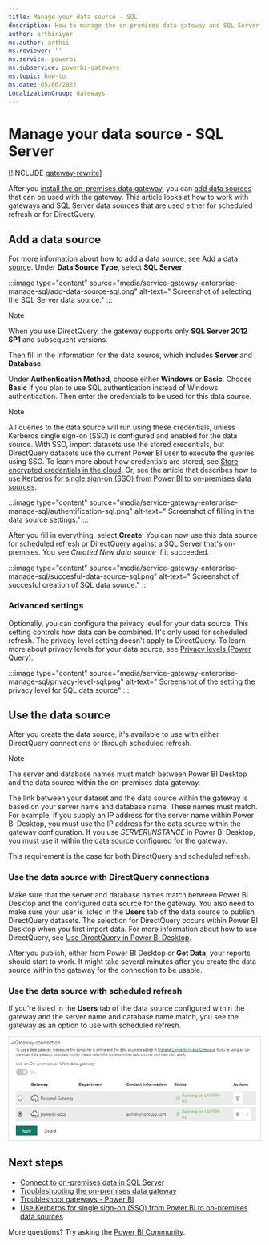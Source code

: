 ```yaml
---
title: Manage your data source - SQL
description: How to manage the on-premises data gateway and SQL Server data sources that belong to that gateway.
author: arthiriyer
ms.author: arthii
ms.reviewer: ''
ms.service: powerbi
ms.subservice: powerbi-gateways
ms.topic: how-to
ms.date: 05/06/2022
LocalizationGroup: Gateways
---
```

# Manage your data source - SQL Server

[!INCLUDE [gateway-rewrite](../includes/gateway-rewrite.md)]

After you [install the on-premises data gateway](/data-integration/gateway/service-gateway-install), you can [add data sources](service-gateway-data-sources.md#add-a-data-source) that can be used with the gateway. This article looks at how to work with gateways and SQL Server data sources that are used either for scheduled refresh or for DirectQuery.

## Add a data source

For more information about how to add a data source, see [Add a data source](service-gateway-data-sources.md#add-a-data-source). Under **Data Source Type**, select **SQL Server**.

:::image type="content" source="media/service-gateway-enterprise-manage-sql/add-data-source-sql.png" alt-text=" Screenshot of selecting the SQL Server data source." :::

> [!NOTE]
> When you use DirectQuery, the gateway supports only **SQL Server 2012 SP1** and subsequent versions.

Then fill in the information for the data source, which includes **Server** and **Database**. 

Under **Authentication Method**, choose either **Windows** or **Basic**. Choose **Basic** if you plan to use SQL authentication instead of Windows authentication. Then enter the credentials to be used for this data source.

> [!NOTE]
> All queries to the data source will run using these credentials, unless Kerberos single sign-on (SSO) is configured and enabled for the data source. With SSO, import datasets use the stored credentials, but DirectQuery datasets use the current Power BI user to execute the queries using SSO. To learn more about how credentials are stored, see [Store encrypted credentials in the cloud](service-gateway-data-sources.md#store-encrypted-credentials-in-the-cloud). Or, see the article that describes how to [use Kerberos for single sign-on (SSO) from Power BI to on-premises data sources](service-gateway-sso-kerberos.md).


:::image type="content" source="media/service-gateway-enterprise-manage-sql/authentification-sql.png" alt-text=" Screenshot of filling in the data source settings." :::

After you fill in everything, select **Create**. You can now use this data source for scheduled refresh or DirectQuery against a SQL Server that's on-premises. You see *Created New data source* if it succeeded.

:::image type="content" source="media/service-gateway-enterprise-manage-sql/succesful-data-source-sql.png" alt-text=" Screenshot of succesful creation of SQL data source." :::

### Advanced settings

Optionally, you can configure the privacy level for your data source. This setting controls how data can be combined. It's only used for scheduled refresh. The privacy-level setting doesn't apply to DirectQuery. To learn more about privacy levels for your data source, see [Privacy levels (Power Query)](https://support.office.com/article/Privacy-levels-Power-Query-CC3EDE4D-359E-4B28-BC72-9BEE7900B540).

:::image type="content" source="media/service-gateway-enterprise-manage-sql/privacy-level-sql.png" alt-text=" Screenshot of the setting the privacy level for SQL data source" :::

## Use the data source

After you create the data source, it's available to use with either DirectQuery connections or through scheduled refresh.

> [!NOTE]
> The server and database names must match between Power BI Desktop and the data source within the on-premises data gateway.

The link between your dataset and the data source within the gateway is based on your server name and database name. These names must match. For example, if you supply an IP address for the server name within Power BI Desktop, you must use the IP address for the data source within the gateway configuration. If you use *SERVER\INSTANCE* in Power BI Desktop, you must use it within the data source configured for the gateway.

This requirement is the case for both DirectQuery and scheduled refresh.

### Use the data source with DirectQuery connections

Make sure that the server and database names match between Power BI Desktop and the configured data source for the gateway. You also need to make sure your user is listed in the **Users** tab of the data source to publish DirectQuery datasets. The selection for DirectQuery occurs within Power BI Desktop when you first import data. For more information about how to use DirectQuery, see [Use DirectQuery in Power BI Desktop](desktop-use-directquery.md).

After you publish, either from Power BI Desktop or **Get Data**, your reports should start to work. It might take several minutes after you create the data source within the gateway for the connection to be usable.

### Use the data source with scheduled refresh

If you're listed in the **Users** tab of the data source configured within the gateway and the server name and database name match, you see the gateway as an option to use with scheduled refresh.

![Displaying the users](media/service-gateway-enterprise-manage-sql/powerbi-gateway-enterprise-schedule-refresh.png)


## Next steps

* [Connect to on-premises data in SQL Server](service-gateway-sql-tutorial.md)
* [Troubleshooting the on-premises data gateway](/data-integration/gateway/service-gateway-tshoot)
* [Troubleshoot gateways - Power BI](service-gateway-onprem-tshoot.md)
* [Use Kerberos for single sign-on (SSO) from Power BI to on-premises data sources](service-gateway-sso-kerberos.md)

More questions? Try asking the [Power BI Community](https://community.powerbi.com/).
